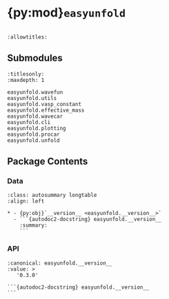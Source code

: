 # {py:mod}`easyunfold`

```{py:module} easyunfold
```

```{autodoc2-docstring} easyunfold
:allowtitles:
```

## Submodules

```{toctree}
:titlesonly:
:maxdepth: 1

easyunfold.wavefun
easyunfold.utils
easyunfold.vasp_constant
easyunfold.effective_mass
easyunfold.wavecar
easyunfold.cli
easyunfold.plotting
easyunfold.procar
easyunfold.unfold
```

## Package Contents

### Data

````{list-table}
:class: autosummary longtable
:align: left

* - {py:obj}`__version__ <easyunfold.__version__>`
  - ```{autodoc2-docstring} easyunfold.__version__
    :summary:
    ```
````

### API

````{py:data} __version__
:canonical: easyunfold.__version__
:value: >
   '0.3.0'

```{autodoc2-docstring} easyunfold.__version__
```

````

